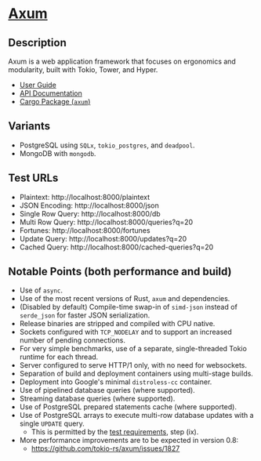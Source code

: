 # [Axum](https://github.com/tokio-rs/axum)

## Description

Axum is a web application framework that focuses on ergonomics and modularity,
built with Tokio, Tower, and Hyper.

- [User Guide](https://docs.rs/axum/latest/axum/)
- [API Documentation](https://docs.rs/axum/latest/axum/)
- [Cargo Package (`axum`)](https://crates.io/crates/axum)

## Variants

- PostgreSQL using `SQLx`, `tokio_postgres`, and `deadpool`.
- MongoDB with `mongodb`.

## Test URLs

- Plaintext: http://localhost:8000/plaintext
- JSON Encoding: http://localhost:8000/json
- Single Row Query: http://localhost:8000/db
- Multi Row Query: http://localhost:8000/queries?q=20
- Fortunes: http://localhost:8000/fortunes
- Update Query: http://localhost:8000/updates?q=20
- Cached Query: http://localhost:8000/cached-queries?q=20

## Notable Points (both performance and build)

- Use of `async`.
- Use of the most recent versions of Rust, `axum` and dependencies.
- (Disabled by default) Compile-time swap-in of `simd-json` instead of `serde_json` for faster JSON serialization.
- Release binaries are stripped and compiled with CPU native.
- Sockets configured with `TCP_NODELAY` and to support an increased number of pending connections.
- For very simple benchmarks, use of a separate, single-threaded Tokio runtime for each thread.
- Server configured to serve HTTP/1 only, with no need for websockets.
- Separation of build and deployment containers using multi-stage builds.
- Deployment into Google's minimal `distroless-cc` container.
- Use of pipelined database queries (where supported).
- Streaming database queries (where supported).
- Use of PostgreSQL prepared statements cache (where supported).
- Use of PostgreSQL arrays to execute multi-row database updates with a single `UPDATE` query.
  - This is permitted by the [test requirements](https://github.com/TechEmpower/FrameworkBenchmarks/wiki/Project-Information-Framework-Tests-Overview#database-updates), step (ix).
- More performance improvements are to be expected in version 0.8:
  - https://github.com/tokio-rs/axum/issues/1827
